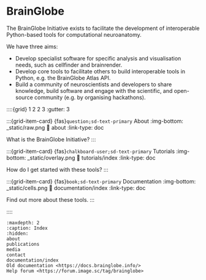# BrainGlobe

The BrainGlobe Initiative exists to facilitate the development of interoperable Python-based tools for computational neuroanatomy.

We have three aims:

* Develop specialist software for specific analysis and visualisation needs, such as cellfinder and brainrender.
* Develop core tools to facilitate others to build interoperable tools in Python, e.g. the BrainGlobe Atlas API.
* Build a community of neuroscientists and developers to share knowledge, build software and engage with the scientific, and open-source community (e.g. by organising hackathons).


::::{grid} 1 2 2 3
:gutter: 3

:::{grid-item-card} {fas}`question;sd-text-primary` About
:img-bottom: _static/raw.png
:link: about
:link-type: doc

What is the BrainGlobe Initiative?
:::

:::{grid-item-card} {fas}`chalkboard-user;sd-text-primary` Tutorials
:img-bottom: _static/overlay.png
:link: tutorials/index
:link-type: doc

How do I get started with these tools?
:::

:::{grid-item-card} {fas}`book;sd-text-primary` Documentation
:img-bottom: _static/cells.png
:link: documentation/index
:link-type: doc

Find out more about these tools.
:::

::::

```{toctree}
:maxdepth: 2
:caption: Index
:hidden:
about
publications
media
contact
documentation/index
Old documentation <https://docs.brainglobe.info/>
Help forum <https://forum.image.sc/tag/brainglobe>

```
